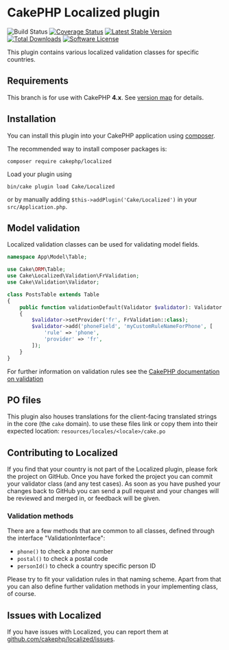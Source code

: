 # CakePHP Localized plugin

![Build Status](https://github.com/cakephp/localized/actions/workflows/ci.yml/badge.svg)
[![Coverage Status](https://img.shields.io/codecov/c/github/cakephp/localized/4.x.svg?style=flat-square)](https://codecov.io/github/cakephp/localized?branch=4.x)
[![Latest Stable Version](https://img.shields.io/github/v/release/cakephp/localized?sort=semver&style=flat-square)](https://packagist.org/packages/cakephp/localized)
[![Total Downloads](https://img.shields.io/packagist/dt/cakephp/localized?style=flat-square)](https://packagist.org/packages/cakephp/localized/stats)
[![Software License](https://img.shields.io/badge/license-MIT-brightgreen.svg?style=flat-square)](LICENSE)

This plugin contains various localized validation classes for specific countries.

## Requirements

This branch is for use with CakePHP **4.x**. See [version map](https://github.com/cakephp/localized/wiki#version-map) for details.

## Installation

You can install this plugin into your CakePHP application using [composer](https://getcomposer.org).

The recommended way to install composer packages is:

```
composer require cakephp/localized
```

Load your plugin using
```
bin/cake plugin load Cake/Localized
```
or by manually adding `$this->addPlugin('Cake/Localized')` in your `src/Application.php`.

## Model validation

Localized validation classes can be used for validating model fields.

```php
namespace App\Model\Table;

use Cake\ORM\Table;
use Cake\Localized\Validation\FrValidation;
use Cake\Validation\Validator;

class PostsTable extends Table
{
    public function validationDefault(Validator $validator): Validator
    {
        $validator->setProvider('fr', FrValidation::class);
        $validator->add('phoneField', 'myCustomRuleNameForPhone', [
            'rule' => 'phone',
            'provider' => 'fr',
        ]);
    }
}
```

For further information on validation rules see the [CakePHP documentation on validation](https://book.cakephp.org/4/en/core-libraries/validation.html)

## PO files

This plugin also houses translations for the client-facing translated strings in the core (the `cake` domain). to use these files link or copy them
into their expected location: `resources/locales/<locale>/cake.po`

## Contributing to Localized

If you find that your country is not part of the Localized plugin, please fork the project on GitHub.
Once you have forked the project you can commit your validator class (and any test cases).
As soon as you have pushed your changes back to GitHub you can send a pull request and your changes will be reviewed and merged in, or feedback will be given.

### Validation methods

There are a few methods that are common to all classes, defined through the interface "ValidationInterface":

* `phone()` to check a phone number
* `postal()` to check a postal code
* `personId()` to check a country specific person ID

Please try to fit your validation rules in that naming scheme.
Apart from that you can also define further validation methods in your implementing class, of course.

## Issues with Localized

If you have issues with Localized, you can report them at [github.com/cakephp/localized/issues](https://github.com/cakephp/localized/issues).
